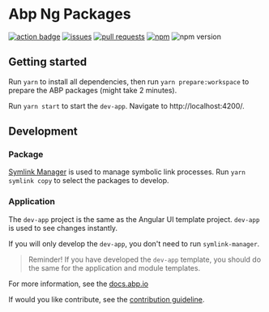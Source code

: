 # Abp Ng Packages

<a href="https://github.com/abpframework/abp/actions?query=workflow%3AAngular">![action badge](https://img.shields.io/github/workflow/status/abpframework/abp/Angular)</a>
<a href="https://github.com/abpframework/abp/labels/ui-angular">![issues](https://img.shields.io/github/issues/abpframework/abp/ui-angular)</a>
<a href="https://github.com/abpframework/abp/pulls?utf8=%E2%9C%93&q=is%3Apr+is%3Aopen+label%3Aui-angular">![pull requests](https://img.shields.io/github/issues-pr-raw/abpframework/abp/ui-angular)</a>
<a href="https://npmjs.org/package/@abp/ng.core">![npm](https://img.shields.io/npm/dm/@abp/ng.core)</a>
![npm version](https://img.shields.io/npm/v/@abp/ng.core?label=version)

## Getting started

Run `yarn` to install all dependencies, then run `yarn prepare:workspace` to prepare the ABP packages (might take 2 minutes).

Run `yarn start` to start the `dev-app`. Navigate to http://localhost:4200/.

## Development

### Package
[Symlink Manager](https://github.com/mehmet-erim/symlink-manager) is used to manage symbolic link processes. Run `yarn symlink copy` to select the packages to develop.

### Application
The `dev-app` project is the same as the Angular UI template project. `dev-app` is used to see changes instantly.

If you will only develop the `dev-app`, you don't need to run `symlink-manager`.

> Reminder! If you have developed the `dev-app` template, you should do the same for the application and module templates.

For more information, see the [docs.abp.io](https://docs.abp.io)

If would you like contribute, see the [contribution guideline](./CONTRIBUTING.md).
